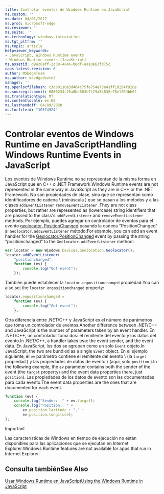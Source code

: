 ```yaml
---
title: Controlar eventos de Windows Runtime en JavaScript
ms.custom: ''
ms.date: 04/01/2017
ms.prod: microsoft-edge
ms.reviewer: ''
ms.suite: ''
ms.technology: windows-integration
ms.tgt_pltfrm: ''
ms.topic: article
helpviewer_keywords:
- JavaScript, Windows Runtime events
- Windows Runtime events [JavaScript]
ms.assetid: d9436aff-2c30-4846-b8df-eaa3e63fd75c
caps.latest.revision: 6
author: MSEdgeTeam
ms.author: msedgedevrel
manager: ''
ms.openlocfilehash: c3db0116a3d464c75fe754e73e41ff1d154f928e
ms.sourcegitcommit: 6860234c25a8be863b7f29a54838e78e120dbb62
ms.translationtype: MT
ms.contentlocale: es-ES
ms.lasthandoff: 04/09/2020
ms.locfileid: "10574924"
---
```

# <span data-ttu-id="c4fa4-102">Controlar eventos de Windows Runtime en JavaScript</span><span class="sxs-lookup"><span data-stu-id="c4fa4-102">Handling Windows Runtime Events in JavaScript</span></span>  

<span data-ttu-id="c4fa4-103">Los eventos de Windows Runtime no se representan de la misma forma en JavaScript que en C++ o .NET Framework.</span><span class="sxs-lookup"><span data-stu-id="c4fa4-103">Windows Runtime events are not represented in the same way in JavaScript as they are in C++ or the .NET Framework.</span></span>  <span data-ttu-id="c4fa4-104">No son propiedades de clase, sino que se representan como identificadores de cadena \ (minúscula \) que se pasan a los métodos y a las clases `addEventListener` `removeEventListener` .</span><span class="sxs-lookup"><span data-stu-id="c4fa4-104">They are not class properties, but rather are represented as \(lowercase\) string identifiers that are passed to the class's `addEventListener` and `removeEventListener` methods.</span></span>  <span data-ttu-id="c4fa4-105">Por ejemplo, puedes agregar un controlador de eventos para el evento [geolocator. PositionChanged][UwpWindowsGeolocationGeolocatorDevicesPositionChanged] pasando la cadena "PositionChanged" al `Geolocator.addEventListener` método:</span><span class="sxs-lookup"><span data-stu-id="c4fa4-105">For example, you can add an event handler for the [Geolocator.PositionChanged][UwpWindowsGeolocationGeolocatorDevicesPositionChanged] event by passing the string "positionchanged" to the `Geolocator.addEventListener` method:</span></span>  

```javascript  
var locator = new Windows.Devices.Geolocation.Geolocator();
locator.addEventListener(
    "positionchanged",
    function (ev) {
        console.log("Got event");
    });
```  

<span data-ttu-id="c4fa4-106">También puede establecer la `locator.onpositionchanged` propiedad:</span><span class="sxs-lookup"><span data-stu-id="c4fa4-106">You can also set the `locator.onpositionchanged` property:</span></span>  

```javascript
locator.onpositionchanged =
    function (ev) {
        console.log("Got event");
    };
```  

<span data-ttu-id="c4fa4-107">Otra diferencia entre .NET/C++ y JavaScript es el número de parámetros que toma un controlador de eventos.</span><span class="sxs-lookup"><span data-stu-id="c4fa4-107">Another difference between .NET/C++ and JavaScript is the number of parameters taken by an event handler.</span></span>  <span data-ttu-id="c4fa4-108">En .NET/C++, un controlador toma dos: el remitente del evento y los datos del evento.</span><span class="sxs-lookup"><span data-stu-id="c4fa4-108">In .NET/C++, a handler takes two:  the event sender, and the event data.</span></span>  <span data-ttu-id="c4fa4-109">En JavaScript, los dos se agrupan como un solo `Event` objeto.</span><span class="sxs-lookup"><span data-stu-id="c4fa4-109">In JavaScript, the two are bundled as a single `Event` object.</span></span>  <span data-ttu-id="c4fa4-110">En el ejemplo siguiente, el `ev` parámetro contiene el remitente del evento \ (la `target` propiedad \) y las propiedades de datos de evento \ (aquí, solo `position` \).</span><span class="sxs-lookup"><span data-stu-id="c4fa4-110">In the following example, the `ev` parameter contains both the sender of the event \(the `target` property\) and the event data properties \(here, just `position`\).</span></span>  <span data-ttu-id="c4fa4-111">Las propiedades de los datos de evento son las documentadas para cada evento.</span><span class="sxs-lookup"><span data-stu-id="c4fa4-111">The event data properties are the ones that are documented for each event.</span></span>  

```javascript
function (ev) {
    console.log("Sender:  " + ev.target);
    console.log("Position:  " +
        ev.position.latitude + "," +
        ev.position.longitude);
};
```  

> [!IMPORTANT]
> <span data-ttu-id="c4fa4-112">Las características de Windows en tiempo de ejecución no están disponibles para las aplicaciones que se ejecutan en Internet Explorer.</span><span class="sxs-lookup"><span data-stu-id="c4fa4-112">Windows Runtime features are not available for apps that run in Internet Explorer.</span></span>  

## <span data-ttu-id="c4fa4-113">Consulta también</span><span class="sxs-lookup"><span data-stu-id="c4fa4-113">See Also</span></span>  

[<span data-ttu-id="c4fa4-114">Usar Windows Runtime en JavaScript</span><span class="sxs-lookup"><span data-stu-id="c4fa4-114">Using the Windows Runtime in JavaScript</span></span>][WindowsRuntimeJavascript]  

 <!-- image links -->  

 <!-- links -->  

[WindowsRuntimeJavascript]: /microsoft-edge/windows-runtime/using-the-windows-runtime-in-javascript "Usar Windows Runtime en JavaScript"  

[UwpWindowsGeolocationGeolocatorDevicesPositionChanged]: /uwp/api/Windows.Devices.Geolocation.Geolocator#Windows_Devices_Geolocation_Geolocator_PositionChanged "Clase geolocator"  

